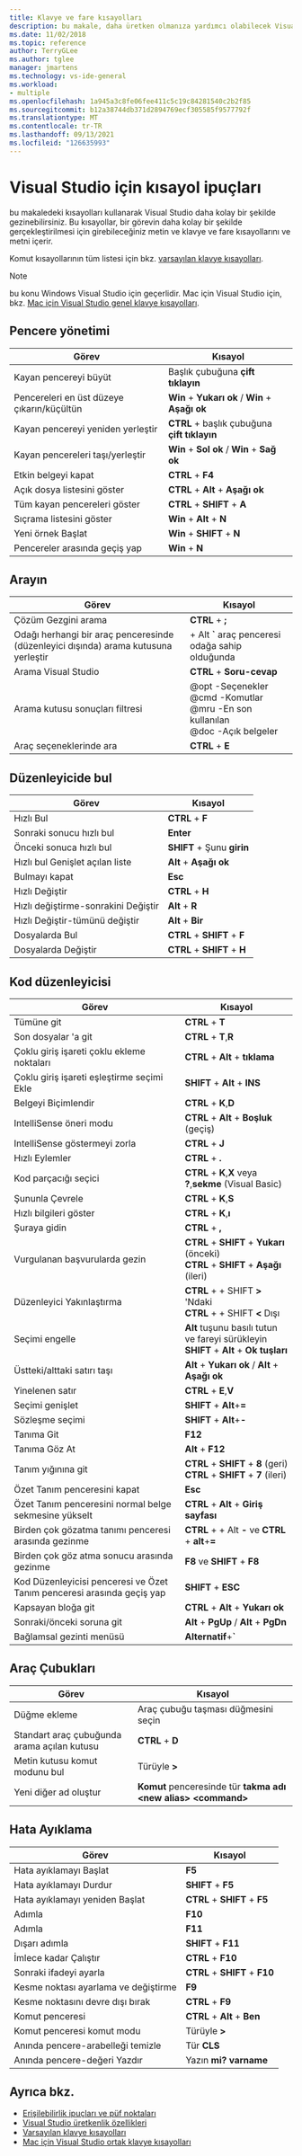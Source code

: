 ```yaml
---
title: Klavye ve fare kısayolları
description: bu makale, daha üretken olmanıza yardımcı olabilecek Visual Studio klavye ve fare kısayolları için ipuçları içerir.
ms.date: 11/02/2018
ms.topic: reference
author: TerryGLee
ms.author: tglee
manager: jmartens
ms.technology: vs-ide-general
ms.workload:
- multiple
ms.openlocfilehash: 1a945a3c8fe06fee411c5c19c84281540c2b2f85
ms.sourcegitcommit: b12a38744db371d2894769ecf305585f9577792f
ms.translationtype: MT
ms.contentlocale: tr-TR
ms.lasthandoff: 09/13/2021
ms.locfileid: "126635993"
---
```

# <a name="shortcut-tips-for-visual-studio"></a>Visual Studio için kısayol ipuçları

bu makaledeki kısayolları kullanarak Visual Studio daha kolay bir şekilde gezinebilirsiniz. Bu kısayollar, bir görevin daha kolay bir şekilde gerçekleştirilmesi için girebileceğiniz metin ve klavye ve fare kısayollarını ve metni içerir.

Komut kısayollarının tüm listesi için bkz. [varsayılan klavye kısayolları](../ide/default-keyboard-shortcuts-in-visual-studio.md).

> [!NOTE]
> bu konu Windows Visual Studio için geçerlidir. Mac için Visual Studio için, bkz. [Mac için Visual Studio genel klavye kısayolları](/visualstudio/mac/keyboard-shortcuts).

## <a name="window-management"></a>Pencere yönetimi

|Görev|Kısayol|
|-|-|
|Kayan pencereyi büyüt|Başlık çubuğuna **çift tıklayın**|
|Pencereleri en üst düzeye çıkarın/küçültün|**Win** + **Yukarı ok**  /  **Win** + **Aşağı ok**|
|Kayan pencereyi yeniden yerleştir|**CTRL** + başlık çubuğuna **çift tıklayın**|
|Kayan pencereleri taşı/yerleştir|**Win** + **Sol ok**  /  **Win** + **Sağ ok**|
|Etkin belgeyi kapat|**CTRL** + **F4**|
|Açık dosya listesini göster|**CTRL** + **Alt** + **Aşağı ok**|
|Tüm kayan pencereleri göster|**CTRL** + **SHIFT** + **A**|
|Sıçrama listesini göster|**Win** + **Alt** + **N**|
|Yeni örnek Başlat|**Win** + **SHIFT** + **N**|
|Pencereler arasında geçiş yap|**Win** + **N**|

## <a name="search"></a>Arayın

|Görev|Kısayol|
|-|-|
|Çözüm Gezgini arama|**CTRL** + **;**|
|Odağı herhangi bir araç penceresinde (düzenleyici dışında) arama kutusuna yerleştir| + Alt **`** araç penceresi odağa sahip olduğunda|
|Arama Visual Studio|**CTRL** + **Soru-cevap**|
|Arama kutusu sonuçları filtresi|@opt -Seçenekler<br />@cmd -Komutlar<br />@mru -En son kullanılan<br />@doc -Açık belgeler|
|Araç seçeneklerinde ara|**CTRL** + **E**|

## <a name="find-in-the-editor"></a>Düzenleyicide bul

|Görev|Kısayol|
|-|-|
|Hızlı Bul|**CTRL** + **F**|
|Sonraki sonucu hızlı bul|**Enter**|
|Önceki sonuca hızlı bul|**SHIFT** + Şunu **girin**|
|Hızlı bul Genişlet açılan liste|**Alt** + **Aşağı ok**|
|Bulmayı kapat|**Esc**|
|Hızlı Değiştir|**CTRL** + **H**|
|Hızlı değiştirme-sonrakini Değiştir|**Alt** + **R**|
|Hızlı Değiştir-tümünü değiştir|**Alt** + **Bir**|
|Dosyalarda Bul|**CTRL** + **SHIFT** + **F**|
|Dosyalarda Değiştir|**CTRL** + **SHIFT** + **H**|

## <a name="code-editor"></a>Kod düzenleyicisi

|Görev|Kısayol|
|-|-|
|Tümüne git|**CTRL** + **T**|
|Son dosyalar 'a git|**CTRL** + **T**,**R**|
|Çoklu giriş işareti çoklu ekleme noktaları|**CTRL** + **Alt** + **tıklama**|
|Çoklu giriş işareti eşleştirme seçimi Ekle|**SHIFT** + **Alt** + **INS**|
|Belgeyi Biçimlendir|**CTRL** + **K**,**D**|
|IntelliSense öneri modu|**CTRL** + **Alt** + **Boşluk** (geçiş)|
|IntelliSense göstermeyi zorla|**CTRL** + **J**|
|Hızlı Eylemler|**CTRL** + **.**|
|Kod parçacığı seçici|**CTRL** + **K**,**X** veya **?**,**sekme** (Visual Basic)|
|Şununla Çevrele|**CTRL** + **K**,**S**|
|Hızlı bilgileri göster|**CTRL** + **K**,**ı**|
|Şuraya gidin|**CTRL** + **,**|
|Vurgulanan başvurularda gezin|**CTRL** + **SHIFT** + **Yukarı** (önceki)<br />**CTRL** + **SHIFT** + **Aşağı** (ileri)|
|Düzenleyici Yakınlaştırma|**CTRL** +  + SHIFT **>** 'Ndaki<br />**CTRL** +  + SHIFT **<** Dışı|
|Seçimi engelle|**Alt** tuşunu basılı tutun ve fareyi sürükleyin<br />**SHIFT** + **Alt** + **Ok tuşları**|
|Üstteki/alttaki satırı taşı|**Alt** + **Yukarı ok**  /  **Alt** + **Aşağı ok**|
|Yinelenen satır|**CTRL** + **E**,**V**|
|Seçimi genişlet|**SHIFT** + **Alt**+**=**|
|Sözleşme seçimi|**SHIFT** + **Alt**+**-**|
|Tanıma Git|**F12**|
|Tanıma Göz At|**Alt** + **F12**|
|Tanım yığınına git|**CTRL** + **SHIFT** + **8** (geri)<br />**CTRL** + **SHIFT** + **7** (ileri)|
|Özet Tanım penceresini kapat|**Esc**|
|Özet Tanım penceresini normal belge sekmesine yükselt|**CTRL** + **Alt** + **Giriş sayfası**|
|Birden çok gözatma tanımı penceresi arasında gezinme|**CTRL** +  + Alt **-** ve **CTRL** + **alt**+**=**|
|Birden çok göz atma sonucu arasında gezinme|**F8** ve **SHIFT** + **F8**|
|Kod Düzenleyicisi penceresi ve Özet Tanım penceresi arasında geçiş yap|**SHIFT** + **ESC**|
|Kapsayan bloğa git|**CTRL** + **Alt** + **Yukarı ok**|
|Sonraki/önceki soruna git|**Alt** + **PgUp**  /  **Alt** + **PgDn**|
|Bağlamsal gezinti menüsü|**Alternatif**+**`**|

## <a name="toolbars"></a>Araç Çubukları

|Görev|Kısayol|
|-|-|
|Düğme ekleme|Araç çubuğu taşması düğmesini seçin|
|Standart araç çubuğunda arama açılan kutusu|**CTRL** + **D**|
|Metin kutusu komut modunu bul|Türüyle **>**|
|Yeni diğer ad oluştur|**Komut** penceresinde tür **takma adı \<new alias> \<command>**|

## <a name="debugging"></a>Hata Ayıklama

|Görev|Kısayol|
|-|-|
|Hata ayıklamayı Başlat|**F5**|
|Hata ayıklamayı Durdur|**SHIFT** + **F5**|
|Hata ayıklamayı yeniden Başlat|**CTRL** + **SHIFT** + **F5**|
|Adımla|**F10**|
|Adımla|**F11**|
|Dışarı adımla|**SHIFT** + **F11**|
|İmlece kadar Çalıştır|**CTRL** + **F10**|
|Sonraki ifadeyi ayarla|**CTRL** + **SHIFT** + **F10**|
|Kesme noktası ayarlama ve değiştirme|**F9**|
|Kesme noktasını devre dışı bırak|**CTRL** + **F9**|
|Komut penceresi|**CTRL** + **Alt** + **Ben**|
|Komut penceresi komut modu|Türüyle **>**|
|Anında pencere-arabelleği temizle|Tür **CLS**|
|Anında pencere-değeri Yazdır|Yazın **mi? varname**|

## <a name="see-also"></a>Ayrıca bkz.

- [Erişilebilirlik ipuçları ve püf noktaları](../ide/reference/accessibility-tips-and-tricks.md)
- [Visual Studio üretkenlik özellikleri](productivity-features.md)
- [Varsayılan klavye kısayolları](../ide/default-keyboard-shortcuts-in-visual-studio.md)
- [Mac için Visual Studio ortak klavye kısayolları](/visualstudio/mac/keyboard-shortcuts)
